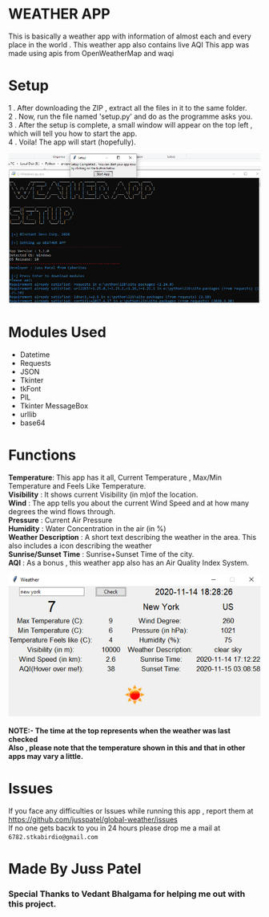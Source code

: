 # WEATHER APP
This is basically a weather app with information of almost each and every place in the world . This weather app also contains live AQI
This app was made using apis from OpenWeatherMap and waqi
# Setup
1 . After downloading the ZIP , extract all the files in it to the same folder.<br>
2 . Now, run the file named 'setup.py' and do as the programme asks you.<br>
3 . After the setup is complete, a small window will appear on the top left , which 
will tell you how to start the app.<br>
4 . Voila! The app will start (hopefully).<br>

<img src="https://github.com/jusspatel/global-weather/blob/main/Screenshot%20(119).png"></img>
# Modules Used
* Datetime
* Requests
* JSON
* Tkinter
* tkFont
* PIL
* Tkinter MessageBox
* urllib
* base64

# Functions
<b>Temperature</b>: This app has it all, Current Temperature , Max/Min Temperature and Feels Like Temperature.<br>
<b>Visibility</b> : It shows current Visibility (in m)of the location.<br>
<b>Wind</b> : The app tells you about the current Wind Speed and at how many degrees the wind flows through.<br>
<b>Pressure</b> : Current Air Pressure<br>
<b>Humidity</b> : Water Concentration in the air (in %)<br>
<b>Weather Description</b> : A short text describing the weather in the area. This also includes a icon describing the weather<br>
<b>Sunrise/Sunset Time</b> : Sunrise+Sunset Time of the city.<br>
<b>AQI</b> : As a bonus , this weather app also has an Air Quality Index System.<br>
<div align="center">
<img src= "https://github.com/jusspatel/global-weather/blob/main/Screenshot%20(120).png"></img>
</div><br>
<b>NOTE:- The time at the top represents when the weather was last checked</b><br>
<b>Also , please note that the temperature shown in this and that in other apps may vary a little.</b>

# Issues
If you face any difficulties or Issues while running this app , report them at https://github.com/jusspatel/global-weather/issues <br>
If no one gets bacxk to you in 24 hours please drop me a mail at `6782.stkabirdio@gmail.com`

# Made By Juss Patel
### Special Thanks to Vedant Bhalgama for helping me out with this project.
